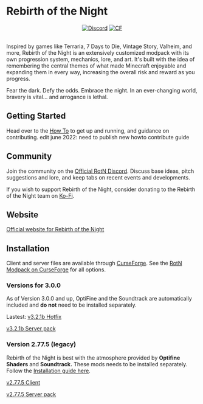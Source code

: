 # Rebirth of the Night
<p align="center">
  <a href="https://discord.gg/rotn"><img src="https://img.shields.io/discord/620840315498004480?label=discord&style=flat-square" alt="Discord"></a>
	<a href="https://www.curseforge.com/minecraft/modpacks/rebirth-of-the-night"><img src="http://cf.way2muchnoise.eu/full_338901_downloads.svg" alt="CF"></a><br><br>
</p>

 

Inspired by games like Terraria, 7 Days to Die, Vintage Story, Valheim, and more, Rebirth of the Night is an extensively customized modpack with its own progression system, mechanics, lore, and art. It's built with the idea of remembering the central themes of what made Minecraft enjoyable and expanding them in every way, increasing the overall risk and reward as you progress.

Fear the dark. Defy the odds. Embrace the night. In an ever-changing world, bravery is vital... and arrogance is lethal.

## Getting Started

Head over to the [How To](docs/how-to.md) to get up and running, and guidance on contributing. edit june 2022: need to publish new howto contribute guide

## Community

Join the community on the [Official RotN Discord](https://discord.gg/rotn). Discuss base ideas, pitch suggestions and
lore, and keep tabs on recent events and developments.

If you wish to support Rebirth of the Night, consider donating to
the Rebirth of the Night team on [Ko-Fi](https://ko-fi.com/rebirthofthenight).

## Website

[Official website for Rebirth of the Night](https://rebirth-of-the-night.webflow.io/)

## Installation

Client and server files are available through [CurseForge](https://www.curseforge.com/). See
the [RotN Modpack on CurseForge](https://www.curseforge.com/minecraft/modpacks/rebirth-of-the-night) for all options.

### Versions for 3.0.0 

As of Version 3.0.0 and up, OptiFine and the Soundtrack are automatically included and **do not** need to be installed separately.

Lastest: [v3.2.1b Hotfix](https://www.curseforge.com/minecraft/modpacks/rebirth-of-the-night/files/5255398)

[v3.2.1b Server pack](https://www.curseforge.com/minecraft/modpacks/rebirth-of-the-night/files/5255415) 

### Version 2.77.5 (legacy)

Rebirth of the Night is best with the atmosphere provided by **Optifine Shaders** and **Soundtrack.** These mods needs
to be installed separately. Follow the [Installation guide here](https://wiki.rebirthofthenight.com/wiki/Installation).

[v2.77.5 Client](https://www.curseforge.com/minecraft/modpacks/rebirth-of-the-night/files/2974800)

[v2.77.5 Server pack](https://www.curseforge.com/minecraft/modpacks/rebirth-of-the-night/files/2974807)
